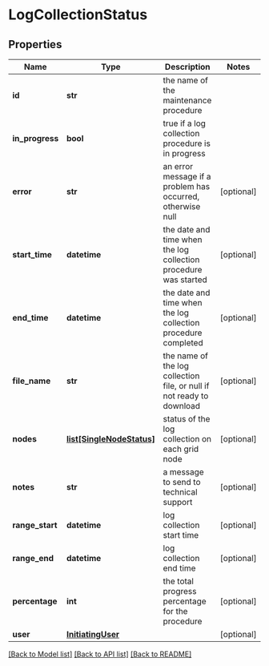 # LogCollectionStatus

## Properties
Name | Type | Description | Notes
------------ | ------------- | ------------- | -------------
**id** | **str** | the name of the maintenance procedure | 
**in_progress** | **bool** | true if a log collection procedure is in progress | 
**error** | **str** | an error message if a problem has occurred, otherwise null | [optional] 
**start_time** | **datetime** | the date and time when the log collection procedure was started | [optional] 
**end_time** | **datetime** | the date and time when the log collection procedure completed | [optional] 
**file_name** | **str** | the name of the log collection file, or null if not ready to download | [optional] 
**nodes** | [**list[SingleNodeStatus]**](SingleNodeStatus.md) | status of the log collection on each grid node | [optional] 
**notes** | **str** | a message to send to technical support | [optional] 
**range_start** | **datetime** | log collection start time | [optional] 
**range_end** | **datetime** | log collection end time | [optional] 
**percentage** | **int** | the total progress percentage for the procedure | [optional] 
**user** | [**InitiatingUser**](InitiatingUser.md) |  | [optional] 

[[Back to Model list]](../README.md#documentation-for-models) [[Back to API list]](../README.md#documentation-for-api-endpoints) [[Back to README]](../README.md)

